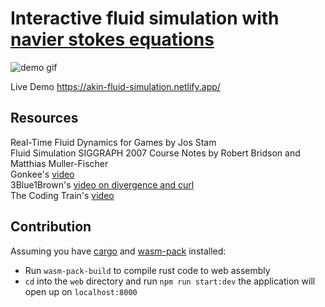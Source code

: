 # Interactive fluid simulation with [navier stokes equations](https://en.wikipedia.org/wiki/Navier%E2%80%93Stokes_equations)<br>

![demo gif](https://media.giphy.com/media/c0kUdZYohgy1PiwCEH/giphy.gif)

Live Demo https://akin-fluid-simulation.netlify.app/

## Resources<br>

Real-Time Fluid Dynamics for Games by Jos Stam <br>
Fluid Simulation SIGGRAPH 2007 Course Notes by Robert Bridson and Matthias Muller-Fischer<br>
Gonkee's [video](https://www.youtube.com/watch?v=qsYE1wMEMPA&t)<br>
3Blue1Brown's [video on divergence and curl](https://www.youtube.com/watch?v=rB83DpBJQsE&t)<br>
The Coding Train's [video](https://www.youtube.com/watch?v=alhpH6ECFvQ&t)<br>

## Contribution

Assuming you have [cargo](https://doc.rust-lang.org/cargo/getting-started/installation.html) and [wasm-pack](https://rustwasm.github.io/wasm-pack/installer/) installed:

- Run `wasm-pack-build` to compile rust code to web assembly<br>
- `cd` into the `web` directory and run `npm run start:dev` the application will open up on `localhost:8000`

